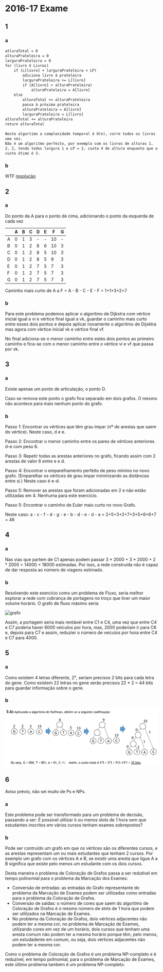 # 2016-17 Exame

## 1

### a
    
    atluraTotal = 0
    alturaPrateleira = 0
    larguraPrateleira = 0
    for (livro ∈ Livros)
        if (L[livro] + larguraPrateleira < LP)
            adiciona livro à prateleira
            larguraPrateleira += L[livro]
            if (A[livro] > alturaPrateleira)
                alturaPrateleira = A[livro]
        else 
            alturaTotal += alturaPrateleira
            passa à próxima prateleira
            alturaPrateleira = A[livro]
            larguraPrateleira = L[livro]
    alturaTotal += alturaPrateleira
    return alturaTotal        

    Neste algortimo a complexidade temporal é O(n), corre todos os livros uma vez.
    Não é um algoritmo perfeito, por exemplo com os livros de alturas 1, 2, 2, tendo todos largura 1 e LP = 2, custa 4 de altura enquanto que o custo ótimo é 3.

### b

WTF [resolução](https://moodle.up.pt/pluginfile.php/116003/mod_label/intro/2017-06-08.ExameCAL_v2_Resolu%C3%A7%C3%A3o.pdf)

## 2

### a

Do ponto da A para o ponto de cima, adicionando o ponto da esquerda de cada vez

|  |A |B |C |D |E |F |G |
|--|--|--|--|--|--|--|--|
|A |0 |1 |3 |- |- |10|- |
|B |0 |1 |2 |8 |6 |10|3 |
|C |0 |1 |2 |8 |5 |10|3 |
|D |0 |1 |2 |8 |5 |9 |3 |
|E |0 |1 |2 |7 |5 |7 |3 |
|F |0 |1 |2 |7 |5 |7 |3 |
|G |0 |1 |2 |7 |5 |7 |3 |

Caminho mais curto de A a F = A - B - C - E - F = 1+1+3+2=7

### b

Para este problema podemos aplicar o algoritmo de Dijkstra com vértice inicial igual a vi e vértice final igual a vk, guardar o caminho mais curto entre esses dois pontos e depois aplicar novamente o algoritmo de Dijsktra mas agora com vértice inicial vk e vértice final vf. 

No final adiciona-se o menor caminho entre estes dois pontos ao primeiro caminho e fica-se com o menor caminho entre o vértice vi e vf que passa por vk.


## 3

### a

Existe apenas um ponto de articulação, o ponto D.

Caso se remova este ponto o grafo fica separado em dois grafos. O mesmo não acontece para mais nenhum ponto do grafo.

### b

Passo 1: Encontrar os vértices que têm grau ímpar (nº de arestas que saem do vértice). Neste caso, d e e.

Passo 2: Encontrar o menor caminho entre os pares de vértices anteriores. d-e com peso 6.

Passo 3: Repetir todas as arestas anteriores no grafo, ficando assim com 2 arestas de valor 6 entre e e d.

Passo 4: Encontrar o emparelhamento perfeito de peso mínimo no novo grafo. (Emparelhar os vértices de grau impar minimizando as distâncias entre si.) Neste caso é e-d.

Passo 5: Remover as arestas que foram adicionadas em 2 e não estão utilizadas em 4. Nenhuma para este exercício.

Passo 5: Encontrar o caminho de Euler mais curto no novo Grafo.

Neste caso: a - c - f - d - g - e - b - d - e - d - a = 2+5+3+2+7+3+5+6+6+7 = 46

## 4

### a

Nas vias que partem de C1 apenas podem passar 3 * 2000 + 3 * 2000 + 2 * 2000 = 14000 < 18000 estimadas. Por isso, a rede construída não é capaz de dar resposta ao número de viagens estimado.

### b

Resolvendo este exercício como um problema de Fluxo, seria melhor explorar a rede com cobrança de portagens no troço que tiver um maior volume horário. O grafo de fluxo máximo seria:

![grafo](4.a\)-Fluxo.png)

Assim, a portagem seria mais rentável entre C1 e C4, uma vez que entre C4 e C7 poderia haver 6000 veículos por hora, mas, 2000 poderiam ir para C6 e, depois para C7 e assim, reduzier o número de veículos por hora entre C4 e C7 para 4000.

## 5

### a

Como existem 4 letras diferente, 2², seriam precisos 2 bits para cada letra do gene. Como existem 22 letras no gene serão precisos 22 * 2 = 44 bits para guardar informação sobre o gene.

### b

![](5.b.png)

## 6

Aviso prévio, não sei muito de Ps e NPs.

### a

Este problema pode ser transformado para um problema de decisão, passando a ser: É possível utilizar k ou menos slots de 1 hora sem que estudantes inscritos em vários cursos tenham exames sobrepostos?

### b

Pode ser contruído um grafo em que os vértices são os diferentes cursos, e as arestas representam um ou mais estudantes que tenham 2 cursos. Por exemplo um grafo com os vértices A e B, se existir uma aresta que ligue A a B significa que existe pelo menos um estudante com os dois cursos.

Desta maneira o problema de Coloração de Grafos passa a ser redutível em tempo polinomial para o problema da Marcação dos Exames:

- Conversão de entradas: as entradas do Grafo representante do problema da Marcação de Exames podem ser utilizadas como entradas para o problema da Coloração de Grafos.
- Conversão de saídas: o número de cores que saem do algoritmo de Coloração de Grafos é o mesmo número de slots de 1 hora que podem ser utilizados na Marcação de Exames.
- No problema da Coloração de Grafos, dois vértices adjacentes não podem ter a mesma cor, no problema de Marcação de Exames, utilizando cores em vez de um horário, dois cursos que tenham uma aresta comum não podem ter a mesma horário porque têm, pelo menos, um estudadente em comum, ou seja, dois vértices adjacentes não podem ter a mesma cor.

Como o problema de Coloração de Grafos é um problema NP-completo e é reduzível, em tempo polinomial, para o problema de Marcação de Exames, este último problema também é um problema NP-completo.